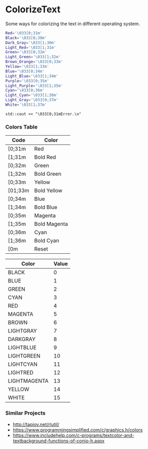 # ColorizeText

Some ways for colorizing the text in different operating system.

```bash
Red='\033[0;31m' 
Black='\033[0;30m'     
Dark_Gray='\033[1;30m'    
Light_Red='\033[1;31m'
Green='\033[0;32m'     
Light_Green='\033[1;32m'
Brown_Orange='\033[0;33m'     
Yellow='\033[1;33m'
Blue='\033[0;34m'     
Light_Blue='\033[1;34m'
Purple='\033[0;35m'     
Light_Purple='\033[1;35m'
Cyan='\033[0;36m'     
Light_Cyan='\033[1;36m'
Light_Gray='\033[0;37m'     
White='\033[1;37m'
```

```
std::cout << "\033[0;31mError.\n"
```

### Colors Table

| Code  | Color |
| ------------- | ------------- |
| [0;31m	| Red |
| [1;31m	| Bold Red |
| [0;32m	| Green |
| [1;32m	| Bold Green |
| [0;33m	| Yellow |
| [01;33m	| Bold Yellow |
| [0;34m	| Blue |
| [1;34m	| Bold Blue |
| [0;35m	| Magenta |
| [1;35m	| Bold Magenta |
| [0;36m	| Cyan |
| [1;36m	| Bold Cyan |
| [0m	| Reset |


| Color  | Value |
| ------------- | ------------- |
| BLACK	| 0 |
| BLUE	| 1 |
| GREEN	| 2 |
| CYAN	| 3 |
| RED	| 4 |
| MAGENTA	| 5 |
| BROWN	| 6 |
| LIGHTGRAY	| 7 |
| DARKGRAY	| 8 |
| LIGHTBLUE	| 9 |
| LIGHTGREEN	| 10 |
| LIGHTCYAN	| 11 |
| LIGHTRED	| 12 |
| LIGHTMAGENTA	| 13 |
| YELLOW	| 14 |
| WHITE	| 15 |


### Similar Projects

- http://tapiov.net/rlutil/
- https://www.programmingsimplified.com/c/graphics.h/colors
- https://www.includehelp.com/c-programs/textcolor-and-textbackground-functions-of-conio-h.aspx
